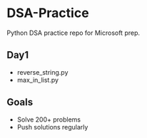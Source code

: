 # DSA-Practice

Python DSA practice repo for Microsoft prep.

## Day1
- reverse_string.py
- max_in_list.py

## Goals
- Solve 200+ problems
- Push solutions regularly
